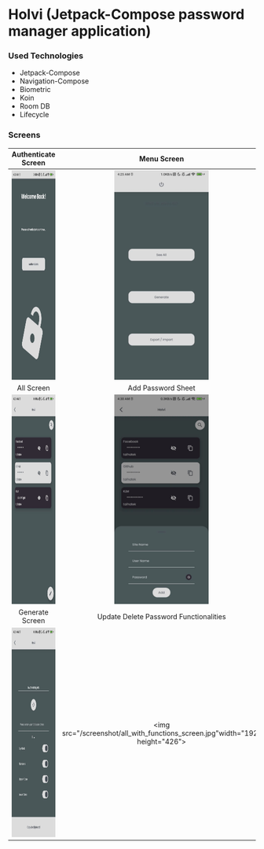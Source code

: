 # Holvi (Jetpack-Compose password manager application)

### Used Technologies

- Jetpack-Compose
- Navigation-Compose
- Biometric
- Koin
- Room DB
- Lifecycle

### Screens

|                          Authenticate Screen                           |                                   Menu Screen                                   |
|:----------------------------------------------------------------------:|:-------------------------------------------------------------------------------:|
|    <img src="/screenshot/auth_screen.jpg" width="192" height="426">    |        <img src="/screenshot/menu_screen.jpg" width="192" height="426">         |
|                               All Screen                               |                               Add Password Sheet                                |
|    <img src="/screenshot/all_screen.jpg" width="192" height="426">     |         <img src="/screenshot/add_sheet.jpg" width="192" height="426">          |
|                            Generate Screen                             |                     Update Delete Password Functionalities                      |
|  <img src="/screenshot/generate_screen.jpg" width="192" height="426">  |  <img src="/screenshot/all_with_functions_screen.jpg"width="192" height="426">  |


